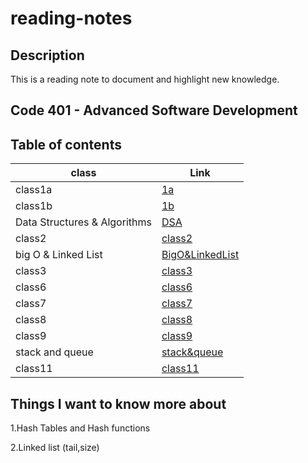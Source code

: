 # reading-notes

## Description
This is a reading note to document and highlight new knowledge.

## Code 401 - Advanced Software Development

## Table of contents

| class                         | Link                                                     |
| ----------------------------- | -------------------------------------------------------- |
| class1a                       | [1a](./class1a.md)                                       |
| class1b                       | [1b](./class1b.md)                                       |
| Data Structures & Algorithms  | [DSA](./Data%20Structures%20and%20Algorithms.md)         |
| class2                        | [class2](./class2.md)                                    |
| big O & Linked List           | [BigO&LinkedList](./Big%20O%20%26%20Linked%20Lists.md)   |
| class3                        | [class3](./class3.md)                                    |
| class6                        | [class6](./class6.md)                                    |
| class7                        | [class7](./class7.md)                                    |
| class8                        | [class8](./class8.md)                                    |
| class9                        | [class9](./class9.md)                                    |
| stack and queue               | [stack&queue](./stack%20and%20queue.md)                  |
| class11                       | [class11](./class11.md)                                  |

## Things I want to know more about

1.Hash Tables and Hash functions

2.Linked list (tail,size)